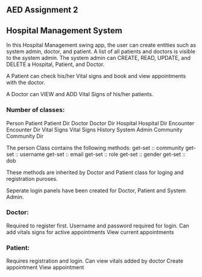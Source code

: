 ## AED Assignment 2

## Hospital Management System


In this Hospital Management swing app, the user can create entities such as system admin, doctor, and patient. A list of all patients and doctors is visible to the system admin. The system admin can CREATE, READ, UPDATE, and DELETE a Hospital, Patient, and Doctor.

A Patient can check his/her Vital signs and book and view appointments with the doctor.

A Doctor can VIEW and ADD Vital Signs of his/her patients.


### Number of classes:
Person
Patient
Patient Dir
Doctor 
Doctor Dir
Hospital
Hospital Dir
Encounter 
Encounter Dir
Vital Signs
Vital Signs History
System Admin
Community 
Community Dir


The person Class contains the following methods:
get-set :: community
get-set :: username
get-set :: email
get-set :: role
get-set :: gender
get-set :: dob

These methods are inherited by Doctor and Patient class for loging and registration puroses.

Seperate login panels have been created for Doctor, Patient and System Admin.

### Doctor: 
Required to register first.
Username and password required for login.
Can add vitals signs for active appointments
View current appointments

### Patient:
Requires registration and login.
Can view vitals added by doctor
Create appointment
View appointment



